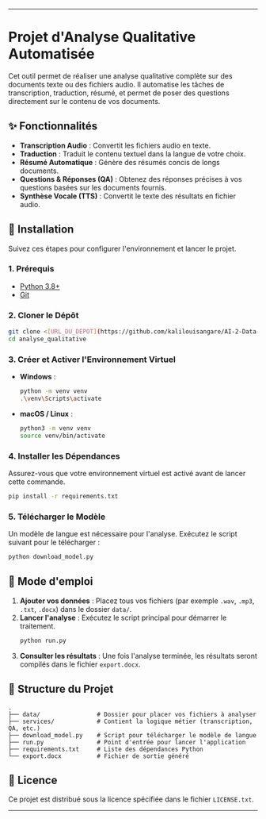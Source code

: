 
---

# Projet d'Analyse Qualitative Automatisée

Cet outil permet de réaliser une analyse qualitative complète sur des documents texte ou des fichiers audio. Il automatise les tâches de transcription, traduction, résumé, et permet de poser des questions directement sur le contenu de vos documents.

## ✨ Fonctionnalités

*   **Transcription Audio** : Convertit les fichiers audio en texte.
*   **Traduction** : Traduit le contenu textuel dans la langue de votre choix.
*   **Résumé Automatique** : Génère des résumés concis de longs documents.
*   **Questions & Réponses (QA)** : Obtenez des réponses précises à vos questions basées sur les documents fournis.
*   **Synthèse Vocale (TTS)** : Convertit le texte des résultats en fichier audio.

## 🚀 Installation

Suivez ces étapes pour configurer l'environnement et lancer le projet.

### 1. Prérequis

*   [Python 3.8+](https://www.python.org/)
*   [Git](https://git-scm.com/)

### 2. Cloner le Dépôt

```bash
git clone <[URL_DU_DEPOT](https://github.com/kalilouisangare/AI-2-Data-Qualitative-Analysis.git)>
cd analyse_qualitative
```

### 3. Créer et Activer l'Environnement Virtuel

*   **Windows** :
    ```bash
    python -m venv venv
    .\venv\Scripts\activate
    ```
*   **macOS / Linux** :
    ```bash
    python3 -m venv venv
    source venv/bin/activate
    ```

### 4. Installer les Dépendances

Assurez-vous que votre environnement virtuel est activé avant de lancer cette commande.
```bash
pip install -r requirements.txt
```

### 5. Télécharger le Modèle

Un modèle de langue est nécessaire pour l'analyse. Exécutez le script suivant pour le télécharger :
```bash
python download_model.py
```

## 📖 Mode d'emploi

1.  **Ajouter vos données** : Placez tous vos fichiers (par exemple `.wav`, `.mp3`, `.txt`, `.docx`) dans le dossier `data/`.
2.  **Lancer l'analyse** : Exécutez le script principal pour démarrer le traitement.
    ```bash
    python run.py
    ```
3.  **Consulter les résultats** : Une fois l'analyse terminée, les résultats seront compilés dans le fichier `export.docx`.

## 📂 Structure du Projet

```
.
├── data/                # Dossier pour placer vos fichiers à analyser
├── services/            # Contient la logique métier (transcription, QA, etc.)
├── download_model.py    # Script pour télécharger le modèle de langue
├── run.py               # Point d'entrée pour lancer l'application
├── requirements.txt     # Liste des dépendances Python
└── export.docx          # Fichier de sortie généré
```

## 📄 Licence

Ce projet est distribué sous la licence spécifiée dans le fichier `LICENSE.txt`.


---
